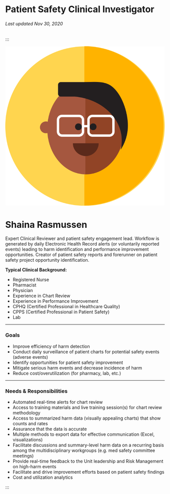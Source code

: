 # Patient Safety Clinical Investigator

###### Last updated Nov 30, 2020

:::

<div class="persona-header">

![Avatar Image](./assets/avatars/avatar66.svg)

<div>

# Shaina Rasmussen

Expert Clinical Reviewer and patient safety engagement lead.  Workflow is generated by daily Electronic Health Record alerts (or voluntarily reported events) leading to harm identification and performance improvement opportunities.  Creator of patient safety reports and forerunner on patient safety project opportunity identification.

**Typical Clinical Background:**

-   Registered Nurse
-   Pharmacist
-   Physician
-   Experience in Chart Review
-   Experience in Performance Improvement
-   CPHQ (Certified Professional in Healthcare Quality)
-   CPPS (Certified Professional in Patient Safety)
-   Lab

</div>

</div>

<article>

---

### Goals

-   Improve efficiency of harm detection
-   Conduct daily surveillance of patient charts for potential safety events (adverse events)
-   Identify opportunities for patient safety improvement
-   Mitigate serious harm events and decrease incidence of harm
-   Reduce cost/overutilization (for pharmacy, lab, etc.)

---

### Needs & Responsibilities

-   Automated real-time alerts for chart review
-   Access to training materials and live training session(s) for chart review methodology
-   Access to summarized harm data (visually appealing charts) that show counts and rates
-   Assurance that the data is accurate
-   Multiple methods to export data for effective communication (Excel, visualizations)
-   Facilitate discussions and summary-level harm data on a recurring basis among the multidisciplinary workgroups (e.g. med safety committee meetings)
-   Provide real-time feedback to the Unit leadership and Risk Management on high-harm events
-   Facilitate and drive improvement efforts based on patient safety findings
-   Cost and utilization analytics

</article>

:::
